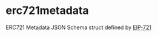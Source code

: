 # erc721metadata
ERC721 Metadata JSON Schema struct defined by [EIP-721](https://github.com/ethereum/EIPs/blob/master/EIPS/eip-721.md)
